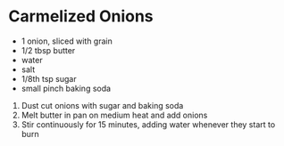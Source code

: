 # Carmelized Onions

* 1 onion, sliced with grain
* 1/2 tbsp butter
* water
* salt
* 1/8th tsp sugar
* small pinch baking soda

1. Dust cut onions with sugar and baking soda
1. Melt butter in pan on medium heat and add onions
1. Stir continuously for 15 minutes, adding water whenever they start to burn
